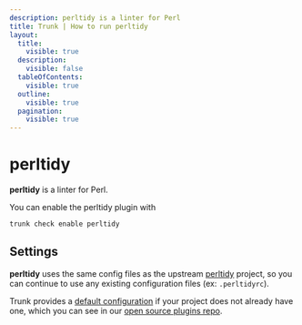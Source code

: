 ```yaml
---
description: perltidy is a linter for Perl
title: Trunk | How to run perltidy
layout:
  title:
    visible: true
  description:
    visible: false
  tableOfContents:
    visible: true
  outline:
    visible: true
  pagination:
    visible: true
---
```


# perltidy

**perltidy** is a linter for Perl.

You can enable the perltidy plugin with

```shell
trunk check enable perltidy
```

## Settings


**perltidy** uses the same config files as the
upstream [perltidy](https://metacpan.org/dist/Perl-Tidy/view/bin/perltidy) project, so you can continue to use any
existing configuration files (ex: `.perltidyrc`).
    

Trunk provides a [default configuration](https://github.com/trunk-io/plugins/tree/main/linters/perltidy) if your project does not already have one,
which you can see in our [open source plugins repo](https://github.com/trunk-io/plugins/tree/main).
